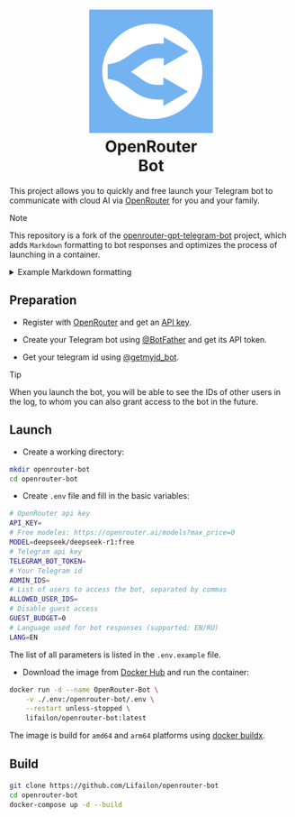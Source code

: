 <h1 align="center">
    <img src="img/logo.png" width="220" />
    <div>
    OpenRouter
    <br>
    Bot
    </div>
</h1>

This project allows you to quickly and free launch your Telegram bot to communicate with cloud AI via [OpenRouter](https://openrouter.ai) for you and your family.

> [!NOTE]
> This repository is a fork of the [openrouter-gpt-telegram-bot](https://github.com/deinfinite/openrouter-gpt-telegram-bot) project, which adds `Markdown` formatting to bot responses and optimizes the process of launching in a container.

<details>
    <summary>Example Markdown formatting</summary>
    <img src="./img/example.png">
</details>

## Preparation

- Register with [OpenRouter](https://openrouter.ai) and get an [API key](https://openrouter.ai/settings/keys).

- Create your Telegram bot using [@BotFather](https://telegram.me/BotFather) and get its API token.

- Get your telegram id using [@getmyid_bot](https://t.me/getmyid_bot).

> [!TIP]
> When you launch the bot, you will be able to see the IDs of other users in the log, to whom you can also grant access to the bot in the future.

## Launch

- Create a working directory:

```bash
mkdir openrouter-bot
cd openrouter-bot
```

- Create `.env` file and fill in the basic variables:

```bash
# OpenRouter api key
API_KEY=
# Free modeles: https://openrouter.ai/models?max_price=0
MODEL=deepseek/deepseek-r1:free
# Telegram api key
TELEGRAM_BOT_TOKEN=
# Your Telegram id
ADMIN_IDS=
# List of users to access the bot, separated by commas
ALLOWED_USER_IDS=
# Disable guest access
GUEST_BUDGET=0
# Language used for bot responses (supported: EN/RU)
LANG=EN
```

The list of all parameters is listed in the `.env.example` file.

- Download the image from [Docker Hub](https://hub.docker.com/r/lifailon/openrouter-bot) and run the container:

```bash
docker run -d --name OpenRouter-Bot \
    -v ./.env:/openrouter-bot/.env \
    --restart unless-stopped \
    lifailon/openrouter-bot:latest
```

The image is build for `amd64` and `arm64` platforms using [docker buildx](https://github.com/docker/buildx).

## Build

```bash
git clone https://github.com/Lifailon/openrouter-bot
cd openrouter-bot
docker-compose up -d --build
```
